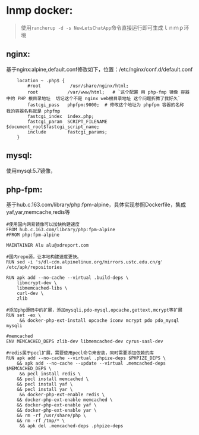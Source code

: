# lnmp docker:

> 使用`rancherup -d -s NewLetsChatApp`命令直接运行即可生成ｌｎｍｐ环境

## nginx:

基于nginx:alpine,default.conf修改如下，位置：/etc/nginx/conf.d/default.conf

```
    location ~ .php$ {
        #root           /usr/share/nginx/html;
        root           /var/www/html;   # `这个配置 用 php-fmp 镜像 容器中的 PHP 根目录地址  切记这个不是 nginx web根目录地址 这个问题折腾了我好久`
        fastcgi_pass   phpfpm:9000;  # 修改这个地址为 phpfpm 容器的名称  我的容器名称就是 phpfmp
        fastcgi_index  index.php;
        fastcgi_param  SCRIPT_FILENAME  $document_root$fastcgi_script_name;
        include        fastcgi_params;
    }
```

## mysql:

使用mysql:5.7镜像，

## php-fpm:

基于hub.c.163.com/library/php:fpm-alpine，具体实现参照Dockerfile，集成yaf,yar,memcache,redis等

```
#使用国内网易镜像可以加快构建速度
FROM hub.c.163.com/library/php:fpm-alpine
#FROM php:fpm-alpine

MAINTAINER Alu alu@xdreport.com

#国内repo源，让本地构建速度更快。
RUN sed -i 's/dl-cdn.alpinelinux.org/mirrors.ustc.edu.cn/g' /etc/apk/repositories

RUN apk add --no-cache --virtual .build-deps \
	libmcrypt-dev \
	libmemcached-libs \
	curl-dev \
	zlib

#添加php源码中的扩展，添加mysqli,pdo-mysql,opcache,gettext,mcrypt等扩展
RUN set -ex \
     && docker-php-ext-install opcache iconv mcrypt pdo pdo_mysql mysqli

#memcached
ENV MEMCACHED_DEPS zlib-dev libmemcached-dev cyrus-sasl-dev

#redis属于pecl扩展，需要使用pecl命令来安装，同时需要添加依赖的库
RUN apk add --no-cache --virtual .phpize-deps $PHPIZE_DEPS \
 	&& apk add --no-cache --update --virtual .memcached-deps $MEMCACHED_DEPS \
     && pecl install redis \
 	&& pecl install memcached \
	&& pecl install yaf \
	&& pecl install yar \
     && docker-php-ext-enable redis \
	&& docker-php-ext-enable memcached \
	&& docker-php-ext-enable yaf \
	&& docker-php-ext-enable yar \
 	&& rm -rf /usr/share/php \
 	&& rm -rf /tmp/* \
     && apk del .memcached-deps .phpize-deps
```

